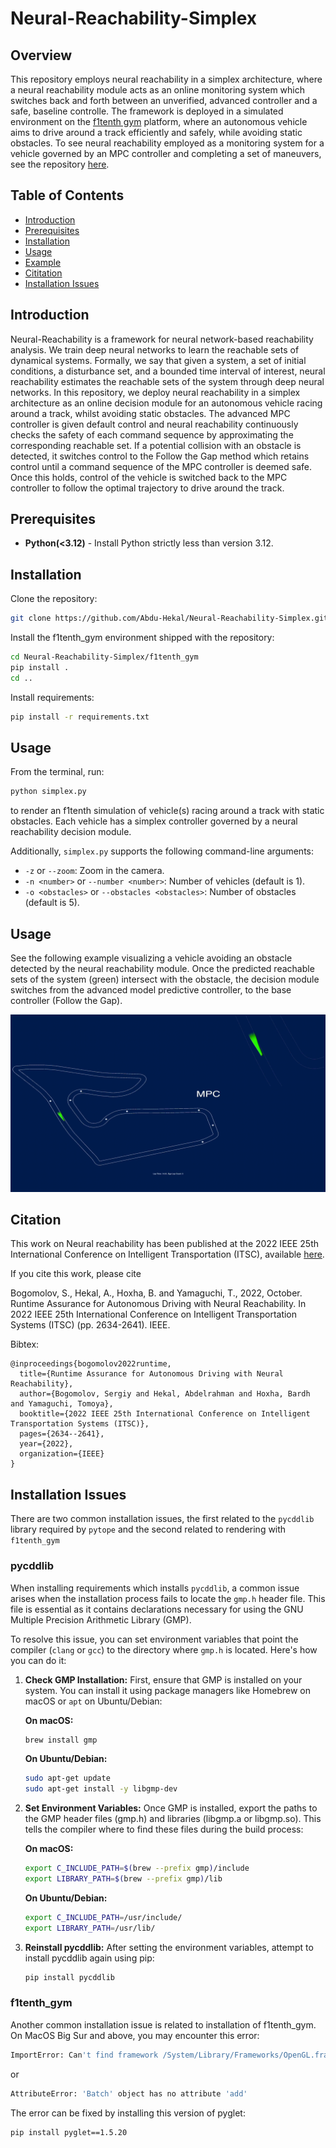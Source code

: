 # Neural-Reachability-Simplex
## Overview

This repository employs neural reachability in a simplex architecture, where a neural reachability module acts as an online monitoring system which switches back and forth between an unverified, advanced controller and a safe, baseline controlle. The framework is
deployed in a simulated environment on the [f1tenth gym](https://f1tenth-gym.readthedocs.io/en/latest/) platform, where an autonomous vehicle aims to drive around a track efficiently and safely, while avoiding static obstacles. To see neural reachability employed as a monitoring system for a vehicle governed by an MPC controller and completing a set of maneuvers, see the repository [here](https://github.com/Abdu-Hekal/Neural-Reachability).

## Table of Contents

- [Introduction](#introduction)
- [Prerequisites](#prerequisites)
- [Installation](#installation)
- [Usage](#usage)
- [Example](#example)
- [Cititation](#Citation)
- [Installation Issues](#installation-issues)

## Introduction

Neural-Reachability is a framework for neural network-based reachability analysis. We train deep neural networks to learn the reachable sets of dynamical systems. Formally, we say that given a system, a set of initial conditions, a disturbance set, and a bounded time interval of interest, neural reachability estimates the reachable sets of the system through deep neural networks. In this repository, we deploy neural reachability in a simplex architecture as an online decision module for an autonomous vehicle racing around a track, whilst avoiding static obstacles. The advanced MPC controller is given default control and neural reachability continuously checks the safety of each command sequence by approximating the corresponding reachable set. If a potential collision with an obstacle is detected, it switches control to the Follow the Gap method which retains control until a command sequence of the MPC controller is deemed safe. Once this holds, control of the vehicle is switched back to the MPC controller to follow the optimal trajectory to drive around the track.

## Prerequisites

- **Python(<3.12)** - Install Python strictly less than version 3.12.


## Installation

Clone the repository:

```bash
git clone https://github.com/Abdu-Hekal/Neural-Reachability-Simplex.git
```

Install the f1tenth_gym environment shipped with the repository:

```bash
cd Neural-Reachability-Simplex/f1tenth_gym
pip install .
cd ..
```

Install requirements:

```bash
pip install -r requirements.txt
```


## Usage

From the terminal, run:

```bash
python simplex.py
```

to render an f1tenth simulation of vehicle(s) racing around a track with static obstacles. Each vehicle has a simplex controller governed by a neural reachability decision module.

Additionally, `simplex.py` supports the following command-line arguments:

- `-z` or `--zoom`: Zoom in the camera.
- `-n <number>` or `--number <number>`: Number of vehicles (default is 1).
- `-o <obstacles>` or `--obstacles <obstacles>`: Number of obstacles (default is 5).

## Usage

See the following example visualizing a vehicle avoiding an obstacle detected by the neural reachability module. Once the predicted reachable sets of the system (green) intersect with the obstacle, the decision module switches from the advanced model predictive controller, to the base controller (Follow the Gap).

![](https://github.com/Abdu-Hekal/Neural-Reachability-Simplex/blob/main/f110_simplex.gif)



## Citation

This work on Neural reachability has been published at the 2022 IEEE 25th International Conference on Intelligent Transportation (ITSC), available [here](https://ieeexplore.ieee.org/abstract/document/9922294).

If you cite this work, please cite

Bogomolov, S., Hekal, A., Hoxha, B. and Yamaguchi, T., 2022, October. Runtime Assurance for Autonomous Driving with Neural Reachability. In 2022 IEEE 25th International Conference on Intelligent Transportation Systems (ITSC) (pp. 2634-2641). IEEE.

Bibtex:
```
@inproceedings{bogomolov2022runtime,
  title={Runtime Assurance for Autonomous Driving with Neural Reachability},
  author={Bogomolov, Sergiy and Hekal, Abdelrahman and Hoxha, Bardh and Yamaguchi, Tomoya},
  booktitle={2022 IEEE 25th International Conference on Intelligent Transportation Systems (ITSC)},
  pages={2634--2641},
  year={2022},
  organization={IEEE}
}
```

## Installation Issues

There are two common installation issues, the first related to the `pycddlib` library required by `pytope` and the second related to rendering with `f1tenth_gym`

### pycddlib

When installing requirements which installs `pycddlib`, a common issue arises when the installation process fails to locate the `gmp.h` header file. This file is essential as it contains declarations necessary for using the GNU Multiple Precision Arithmetic Library (GMP). 

To resolve this issue, you can set environment variables that point the compiler (`clang` or `gcc`) to the directory where `gmp.h` is located. Here's how you can do it:

1. **Check GMP Installation:**
   First, ensure that GMP is installed on your system. You can install it using package managers like Homebrew on macOS or `apt` on Ubuntu/Debian:
   
   **On macOS:**
   ```bash
   brew install gmp
   ```

   **On Ubuntu/Debian:**
   ```bash
   sudo apt-get update
   sudo apt-get install -y libgmp-dev
   ```

2. **Set Environment Variables:**
   Once GMP is installed, export the paths to the GMP header files (gmp.h) and libraries (libgmp.a or libgmp.so). This tells the compiler where to find these files during the build   process:
   
   **On macOS:**
   ```bash
   export C_INCLUDE_PATH=$(brew --prefix gmp)/include
   export LIBRARY_PATH=$(brew --prefix gmp)/lib
   ```

   **On Ubuntu/Debian:**
   ```bash
   export C_INCLUDE_PATH=/usr/include/
   export LIBRARY_PATH=/usr/lib/
   ```

4. **Reinstall pycddlib:**
   After setting the environment variables, attempt to install pycddlib again using pip:
   ```bash
   pip install pycddlib
   ```

### f1tenth_gym
   
Another common installation issue is related to installation of f1tenth_gym.
On MacOS Big Sur and above, you may encounter this error:

```bash
ImportError: Can't find framework /System/Library/Frameworks/OpenGL.framework.
```

or 

```bash
AttributeError: 'Batch' object has no attribute 'add'
```


The error can be fixed by installing this version of pyglet:
```bash
pip install pyglet==1.5.20
```



   
    

